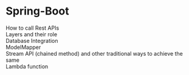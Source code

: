 # Spring-Boot

How to call Rest APIs <br>
Layers and their role <br>
Database Integration<br>
ModelMapper<br>
Stream API (chained method) and other traditional ways to achieve the same<br>
Lambda function
